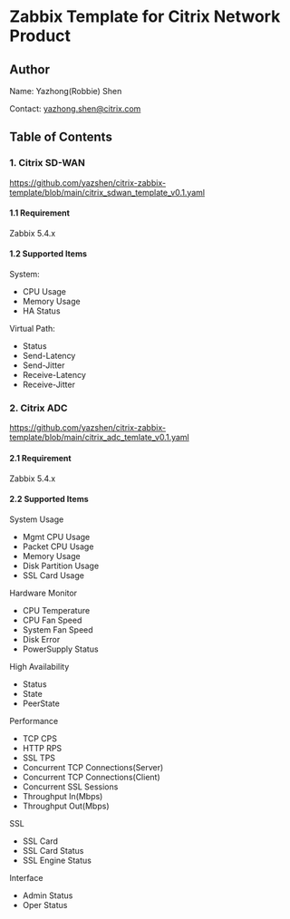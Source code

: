 # Zabbix Template for Citrix Network Product

## Author
Name: Yazhong(Robbie) Shen

Contact: yazhong.shen@citrix.com

## Table of Contents
### 1. Citrix SD-WAN
https://github.com/yazshen/citrix-zabbix-template/blob/main/citrix_sdwan_template_v0.1.yaml

#### 1.1 Requirement
Zabbix 5.4.x

#### 1.2 Supported Items
System:
+ CPU Usage
+ Memory Usage
+ HA Status

Virtual Path:
+ Status
+ Send-Latency
+ Send-Jitter
+ Receive-Latency
+ Receive-Jitter

### 2. Citrix ADC
https://github.com/yazshen/citrix-zabbix-template/blob/main/citrix_adc_temlate_v0.1.yaml

#### 2.1 Requirement
Zabbix 5.4.x

#### 2.2 Supported Items
System Usage
+ Mgmt CPU Usage
+ Packet CPU Usage
+ Memory Usage
+ Disk Partition Usage
+ SSL Card Usage

Hardware Monitor
+ CPU Temperature
+ CPU Fan Speed
+ System Fan Speed
+ Disk Error
+ PowerSupply Status

High Availability
+ Status
+ State
+ PeerState

Performance
+ TCP CPS
+ HTTP RPS
+ SSL TPS
+ Concurrent TCP Connections(Server)
+ Concurrent TCP Connections(Client)
+ Concurrent SSL Sessions
+ Throughput In(Mbps)
+ Throughput Out(Mbps)

SSL
+ SSL Card
+ SSL Card Status
+ SSL Engine Status

Interface
+ Admin Status
+ Oper Status


